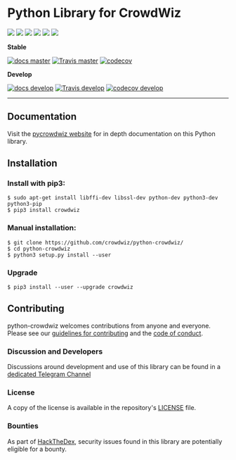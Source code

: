 # Python Library for CrowdWiz

![](https://img.shields.io/pypi/v/crowdwiz.svg?style=for-the-badge)
![](https://img.shields.io/github/release/crowdwiz/python-crowdwiz.svg?style=for-the-badge)
![](https://img.shields.io/github/downloads/crowdwiz/python-crowdwiz/total.svg?style=for-the-badge)
![](https://img.shields.io/pypi/pyversions/crowdwiz.svg?style=for-the-badge)
![](https://img.shields.io/pypi/l/crowdwiz.svg?style=for-the-badge)
![](https://cla-assistant.io/readme/badge/crowdwiz/python-crowdwiz)

**Stable**

[![docs master](https://readthedocs.org/projects/python-crowdwiz/badge/?version=latest)](http://python-crowdwiz.readthedocs.io/en/latest/)
[![Travis master](https://travis-ci.org/crowdwiz/python-crowdwiz.png?branch=master)](https://travis-ci.org/crowdwiz/python-crowdwiz)
[![codecov](https://codecov.io/gh/crowdwiz/python-crowdwiz/branch/master/graph/badge.svg)](https://codecov.io/gh/crowdwiz/python-crowdwiz)

**Develop**

[![docs develop](https://readthedocs.org/projects/python-crowdwiz/badge/?version=develop)](http://python-crowdwiz.readthedocs.io/en/develop/)
[![Travis develop](https://travis-ci.org/crowdwiz/python-crowdwiz.png?branch=develop)](https://travis-ci.org/crowdwiz/python-crowdwiz)
[![codecov develop](https://codecov.io/gh/crowdwiz/python-crowdwiz/branch/develop/graph/badge.svg)](https://codecov.io/gh/crowdwiz/python-crowdwiz)

---

## Documentation

Visit the [pycrowdwiz website](http://docs.pycrowdwiz.com/en/latest/) for in depth documentation on this Python library.

## Installation

### Install with pip3:

	$ sudo apt-get install libffi-dev libssl-dev python-dev python3-dev python3-pip
	$ pip3 install crowdwiz

### Manual installation:

	$ git clone https://github.com/crowdwiz/python-crowdwiz/
	$ cd python-crowdwiz
	$ python3 setup.py install --user

### Upgrade

	$ pip3 install --user --upgrade crowdwiz

## Contributing

python-crowdwiz welcomes contributions from anyone and everyone. Please
see our [guidelines for contributing](CONTRIBUTING.md) and the [code of
conduct](CODE_OF_CONDUCT.md).

### Discussion and Developers

Discussions around development and use of this library can be found in a
[dedicated Telegram Channel](https://t.me/pycrowdwiz)

### License

A copy of the license is available in the repository's
[LICENSE](LICENSE.txt) file.

### Bounties

As part of [HackTheDex](https://hackthedex.io), security issues found in this
library are potentially eligible for a bounty.
